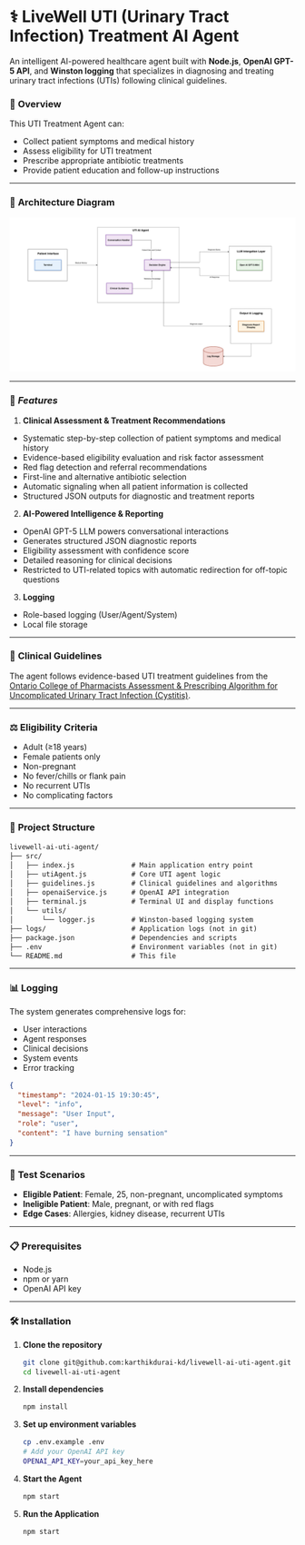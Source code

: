 # ⚕️ LiveWell UTI (Urinary Tract Infection) Treatment AI Agent
An intelligent AI-powered healthcare agent built with **Node.js**, **OpenAI GPT-5 API**, and **Winston logging** that specializes in diagnosing and treating urinary tract infections (UTIs) following clinical guidelines. 

### 🎯 **Overview**

This UTI Treatment Agent can:
- Collect patient symptoms and medical history
- Assess eligibility for UTI treatment
- Prescribe appropriate antibiotic treatments
- Provide patient education and follow-up instructions

---

### 📎 **Architecture Diagram**

<img width="870" alt="Architerure Diagram" src="assets/uti-agent-architecture.png" />

---

### 🚀 ***Features***

1. **Clinical Assessment & Treatment Recommendations**
- Systematic step-by-step collection of patient symptoms and medical history
- Evidence-based eligibility evaluation and risk factor assessment
- Red flag detection and referral recommendations
- First-line and alternative antibiotic selection
- Automatic signaling when all patient information is collected
- Structured JSON outputs for diagnostic and treatment reports

2. **AI-Powered Intelligence & Reporting**
- OpenAI GPT-5 LLM powers conversational interactions
- Generates structured JSON diagnostic reports
- Eligibility assessment with confidence score
- Detailed reasoning for clinical decisions
- Restricted to UTI-related topics with automatic redirection for off-topic questions

3. **Logging**
- Role-based logging (User/Agent/System)
- Local file storage

---

### 🏥 **Clinical Guidelines**

The agent follows evidence-based UTI treatment guidelines from the [Ontario College of Pharmacists Assessment & Prescribing Algorithm for Uncomplicated Urinary Tract Infection (Cystitis)](https://www.ocpinfo.com/wp-content/uploads/2022/12/assessment-prescribing-algorithm-urinary-tract-infection-english.pdf).

---

### ⚖️ **Eligibility Criteria**
- Adult (≥18 years)
- Female patients only
- Non-pregnant
- No fever/chills or flank pain
- No recurrent UTIs
- No complicating factors

---

### 📁 **Project Structure**

```
livewell-ai-uti-agent/
├── src/
│   ├── index.js              # Main application entry point
│   ├── utiAgent.js           # Core UTI agent logic
│   ├── guidelines.js         # Clinical guidelines and algorithms
│   ├── openaiService.js      # OpenAI API integration
│   ├── terminal.js           # Terminal UI and display functions
│   └── utils/
│       └── logger.js         # Winston-based logging system
├── logs/                     # Application logs (not in git)
├── package.json              # Dependencies and scripts
├── .env                      # Environment variables (not in git)
└── README.md                 # This file
```
---

### 📊 **Logging**

The system generates comprehensive logs for:
- User interactions
- Agent responses
- Clinical decisions
- System events
- Error tracking

```json
{
  "timestamp": "2024-01-15 19:30:45",
  "level": "info",
  "message": "User Input",
  "role": "user",
  "content": "I have burning sensation"
}
```

---

### 🔖 **Test Scenarios**
- **Eligible Patient**: Female, 25, non-pregnant, uncomplicated symptoms
- **Ineligible Patient**: Male, pregnant, or with red flags
- **Edge Cases**: Allergies, kidney disease, recurrent UTIs

---

### 📋 **Prerequisites**

- Node.js
- npm or yarn
- OpenAI API key

---

### 🛠️ **Installation**

1. **Clone the repository**
   ```bash
   git clone git@github.com:karthikdurai-kd/livewell-ai-uti-agent.git
   cd livewell-ai-uti-agent
   ```

2. **Install dependencies**
   ```bash
   npm install
   ```

3. **Set up environment variables**
   ```bash
   cp .env.example .env
   # Add your OpenAI API key
   OPENAI_API_KEY=your_api_key_here
   ```

4. **Start the Agent**
   ```bash
   npm start
   ```

5. **Run the Application**
   ```bash
   npm start
   ```
